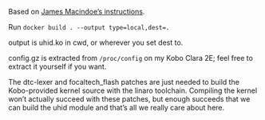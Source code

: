 Based on [James Macindoeʼs instructions](https://github.com/jmacindoe/kobo-kernel-modules/blob/main/Kobo%20Mark%2010%20-%20Clara%202E/README.md).

Run `docker build . --output type=local,dest=.`

output is uhid.ko in cwd, or wherever you set dest to.

config.gz is extracted from `/proc/config` on my Kobo Clara 2E; feel free to extract it yourself if you want.

The dtc-lexer and focaltech_flash patches are just needed to build the Kobo-provided kernel source with the linaro toolchain. Compiling the kernel wonʼt actually succeed with these patches, but enough succeeds that we can build the uhid module and thatʼs all we really care about here.
